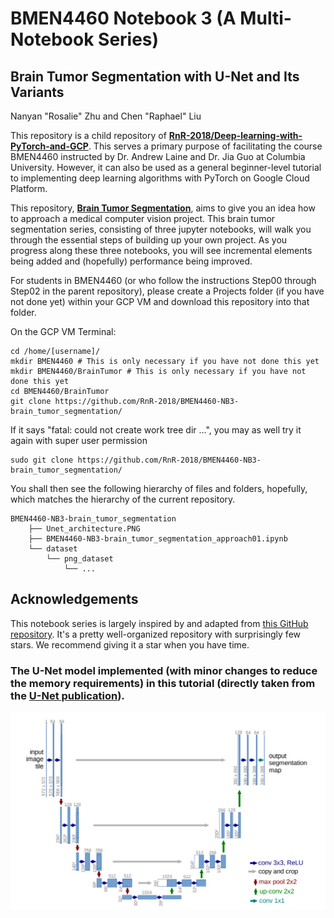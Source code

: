 # BMEN4460 Notebook 3 (A Multi-Notebook Series)
## Brain Tumor Segmentation with U-Net and Its Variants
Nanyan "Rosalie" Zhu and Chen "Raphael" Liu

This repository is a child repository of [**RnR-2018/Deep-learning-with-PyTorch-and-GCP**](https://github.com/RnR-2018/Deep-learning-with-PyTorch-and-GCP). This serves a primary purpose of facilitating the course BMEN4460 instructed by Dr. Andrew Laine and Dr. Jia Guo at Columbia University. However, it can also be used as a general beginner-level tutorial to implementing deep learning algorithms with PyTorch on Google Cloud Platform.

This repository, [**Brain Tumor Segmentation**](https://https://github.com/RnR-2018/BMEN4460-NB3-brain_tumor_segmentation), aims to give you an idea how to approach a medical computer vision project. This brain tumor segmentation series, consisting of three jupyter notebooks, will walk you through the essential steps of building up your own project. As you progress along these three notebooks, you will see incremental elements being added and (hopefully) performance being improved.

For students in BMEN4460 (or who follow the instructions Step00 through Step02 in the parent repository), please create a Projects folder (if you have not done yet) within your GCP VM and download this repository into that folder.

On the GCP VM Terminal:
```
cd /home/[username]/
mkdir BMEN4460 # This is only necessary if you have not done this yet
mkdir BMEN4460/BrainTumor # This is only necessary if you have not done this yet
cd BMEN4460/BrainTumor
git clone https://github.com/RnR-2018/BMEN4460-NB3-brain_tumor_segmentation/
```

If it says "fatal: could not create work tree dir ...", you may as well try it again with super user permission
```
sudo git clone https://github.com/RnR-2018/BMEN4460-NB3-brain_tumor_segmentation/
```

You shall then see the following hierarchy of files and folders, hopefully, which matches the hierarchy of the current repository.

```
BMEN4460-NB3-brain_tumor_segmentation
    ├── Unet_architecture.PNG
    ├── BMEN4460-NB3-brain_tumor_segmentation_approach01.ipynb
    └── dataset
        └── png_dataset
            └── ...
```

## Acknowledgements
This notebook series is largely inspired by and adapted from [this GitHub repository](https://github.com/sdsubhajitdas/Brain-Tumor-Segmentation). It's a pretty well-organized repository with surprisingly few stars. We recommend giving it a star when you have time.

### The U-Net model implemented (with minor changes to reduce the memory requirements) in this tutorial (directly taken from the [U-Net publication](https://arxiv.org/abs/1505.04597)).
<img src="Unet_architecture.PNG" width="1000px">

